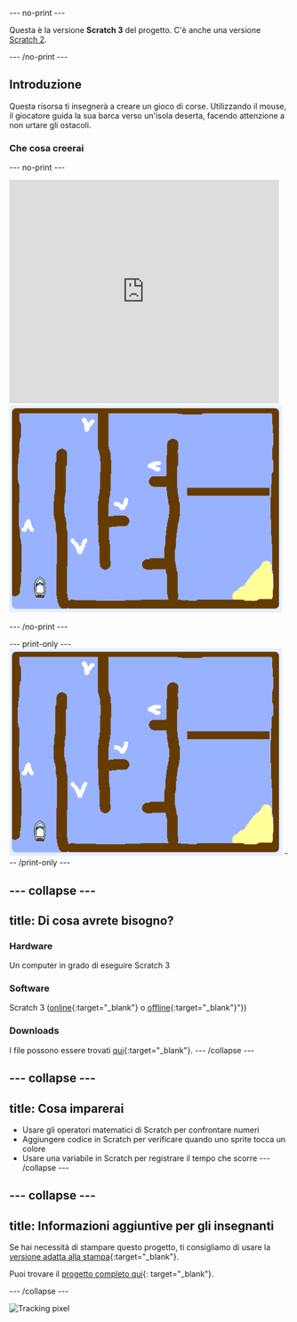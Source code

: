\--- no-print \---

Questa è la versione **Scratch 3** del progetto. C'è anche una versione [Scratch 2](https://projects.raspberrypi.org/en/projects/boat-race-scratch2).

\--- /no-print \---

## Introduzione

Questa risorsa ti insegnerà a creare un gioco di corse. Utilizzando il mouse, il giocatore guida la sua barca verso un'isola deserta, facendo attenzione a non urtare gli ostacoli.

### Che cosa creerai

\--- no-print \---

<div class="scratch-preview">
  <iframe allowtransparency="true" width="485" height="402" src="https://scratch.mit.edu/projects/embed/276662533/?autostart=false" frameborder="0" scrolling="no"></iframe>
  <img src="images/boat_race_demo.png">
</div>

\--- /no-print \---

\--- print-only \--- ![boat race demo](images/boat_race_demo.png) \--- /print-only \---

## \--- collapse \---

## title: Di cosa avrete bisogno?

### Hardware

Un computer in grado di eseguire Scratch 3

### Software

Scratch 3 ([online](https://rpf.io/scratchon){:target="_blank"} o [offline](https://rpf.io/scratchoff){:target="_blank"}"})

### Downloads

I file possono essere trovati [qui](http://rpf.io/p/en/boat-race-go){:target="_blank"}. \--- /collapse \---

## \--- collapse \---

## title: Cosa imparerai

- Usare gli operatori matematici di Scratch per confrontare numeri
- Aggiungere codice in Scratch per verificare quando uno sprite tocca un colore
- Usare una variabile in Scratch per registrare il tempo che scorre \--- /collapse \---

## \--- collapse \---

## title: Informazioni aggiuntive per gli insegnanti

Se hai necessità di stampare questo progetto, ti consigliamo di usare la [versione adatta alla stampa](https://projects.raspberrypi.org/en/projects/boat-race/print){:target="_blank"}.

Puoi trovare il [progetto completo qui](http://rpf.io/p/en/boat-race-get){: target="_blank"}.

\--- /collapse \---

![Tracking pixel](https://code.org/api/hour/begin_codeclub_boatrace.png)